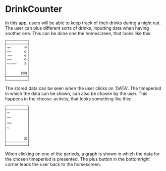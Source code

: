 # DrinkCounter

In this app, users will be able to keep track of their drinks during a night out. The user can plus different sorts of drinks, inputting
data when having another one. This can be done one the homescreen, that looks like this: 

<img src="https://github.com/MyBunzor/DrinkCounter/blob/master/docs/DrinkCounter%20Homeactivity.png" width="15%" height="15%"/> 

The stored data can be seen when the user clicks on 'DATA'. The timeperiod in which the data can be shown, can also be chosen by the user. This happens in the choose-activity, that looks something like this: 

<img src="https://github.com/MyBunzor/DrinkCounter/blob/master/docs/DrinkCounter%20TimeperiodActivity.png" width="15%" height="15%"/> 

When clicking on one of the periods, a graph is shown in which the data for the chosen timeperiod is presented. The plus button 
in the bottomright corner leads the user back to the homescreen.
